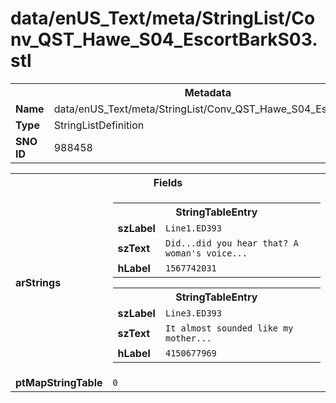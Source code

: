 <h1>data/enUS_Text/meta/StringList/Conv_QST_Hawe_S04_EscortBarkS03.stl</h1><table><tr><th colspan="100%">Metadata</th></tr><tr><td><b>Name</b></td><td>data/enUS_Text/meta/StringList/Conv_QST_Hawe_S04_EscortBarkS03.stl</td></tr><tr><td><b>Type</b></td><td>StringListDefinition</td></tr><tr><td><b>SNO ID</b></td><td>988458</td></tr></table>

<table><tr><th colspan="100%">Fields</th></tr><tr><td><b>arStrings</b></td><td><table><tr><th colspan="100%">StringTableEntry</th></tr><tr><td><b>szLabel</b></td><td><code>Line1.ED393</code></td></tr><tr><td><b>szText</b></td><td><code>Did...did you hear that? A woman's voice...</code></td></tr><tr><td><b>hLabel</b></td><td><code>1567742031</code></td></tr></table>


<table><tr><th colspan="100%">StringTableEntry</th></tr><tr><td><b>szLabel</b></td><td><code>Line3.ED393</code></td></tr><tr><td><b>szText</b></td><td><code>It almost sounded like my mother...</code></td></tr><tr><td><b>hLabel</b></td><td><code>4150677969</code></td></tr></table>


</td></tr><tr><td><b>ptMapStringTable</b></td><td><code>0</code></td></tr></table>

